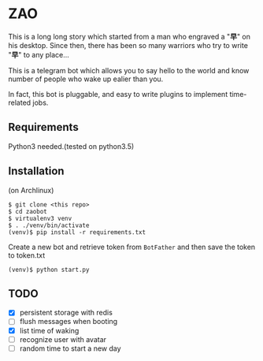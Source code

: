ZAO
===

This is a long long story which started from a man
who engraved a "**早**" on his desktop. Since then,
there has been so many warriors who try to write
"**早**" to any place...

This is a telegram bot which allows you to say hello
to the world and know number of people who wake up ealier
than you.

In fact, this bot is pluggable, and easy to write plugins
to implement time-related jobs.

Requirements
------------

Python3 needed.(tested on python3.5)

Installation
------------

(on Archlinux)
```
$ git clone <this repo>
$ cd zaobot
$ virtualenv3 venv
$ . ./venv/bin/activate
(venv)$ pip install -r requirements.txt
```

Create a new bot and retrieve token from `BotFather` and
then save the token to token.txt

```
(venv)$ python start.py
```

TODO
----

* [x] persistent storage with redis
* [ ] flush messages when booting
* [x] list time of waking
* [ ] recognize user with avatar
* [ ] random time to start a new day
